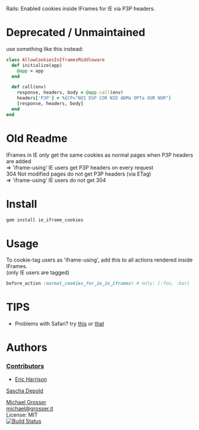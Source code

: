Rails: Enabled cookies inside IFrames for IE via P3P headers.<br/>

# Deprecated / Unmaintained

use something like this instead:

```Ruby
class AllowCookiesInIframesMiddleware
  def initialize(app)
    @app = app
  end

  def call(env)
    response, headers, body = @app.call(env)
    headers['P3P'] = %{CP="NOI DSP COR NID ADMa OPTa OUR NOR"}
    [response, headers, body]
  end
end
```

# Old Readme

IFrames in IE only get the same cookies as normal pages when P3P headers are added<br/>
=> 'iframe-using' IE users get P3P headers on every request<br/>
304 Not modified pages do not get P3P headers (via ETag)<br/>
=> 'iframe-using' IE users do not get 304

Install
=======

```Bash
gem install ie_iframe_cookies
```

Usage
=====
To cookie-tag users as 'iframe-using', add this to all actions rendered inside IFrames.<br/>
(only IE users are tagged)

```Ruby
before_action :normal_cookies_for_ie_in_iframes! # only: [:foo, :bar]
```

TIPS
====
 - Problems with Safari? try [this](http://saizai.livejournal.com/897522.html) or [that](http://stackoverflow.com/questions/2691864/facebook-iframe-app-with-multiple-pages-in-safari-session-variables-not-persisti/2725790#2725790)

Authors
=======

### [Contributors](https://github.com/grosser/ie_iframe_cookies/contributors)
 - [Eric Harrison](https://github.com/fuelxc)

[Sascha Depold](https://github.com/sdepold)

[Michael Grosser](http://grosser.it)<br/>
michael@grosser.it<br/>
License: MIT<br/>
[![Build Status](https://travis-ci.org/grosser/ie_iframe_cookies.png)](https://travis-ci.org/grosser/ie_iframe_cookies)

